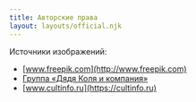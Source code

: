 ```yaml
---
title: Авторские права
layout: layouts/official.njk
---
```


Источники изображений:
* [www.freepik.com](http://www.freepik.com)
* [Группа &laquo;Дядя Коля и компания&raquo;](https://vk.com/onkel_kolja)
* [www.cultinfo.ru](https://cultinfo.ru)
